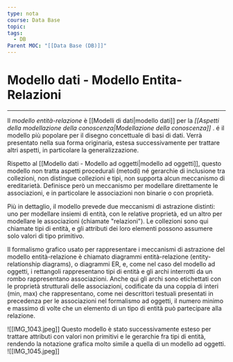 ```yaml
---
type: nota
course: Data Base
topic: 
tags:
  - DB
Parent MOC: "[[Data Base (DB)]]"
---
```


# Modello dati - Modello Entita-Relazioni
---
Il _modello entità-relazione_ è  [[Modelli di dati|modello dati]] per la _[[Aspetti della modellazione della conoscenza|Modellazione della conoscenza]]_ .
é il modello più popolare per il disegno concettuale di basi di dati. Verrà presentato nella sua forma originaria, estesa successivamente per trattare altri aspetti, in particolare la generalizzazione.

Rispetto al [[Modello dati - Modello ad oggetti|modello ad oggetti]], questo modello non tratta aspetti procedurali (metodi) né gerarchie di inclusione tra collezioni, non distingue collezioni e tipi, non supporta alcun meccanismo di ereditarietà. 
Definisce però un meccanismo per modellare direttamente le associazioni, e in particolare le associazioni non binarie o con proprietà.

Più in dettaglio, il modello prevede due meccanismi di astrazione distinti: uno per modellare insiemi di entità, con le relative proprietà, ed un altro per modellare le associazioni (chiamate "relazioni"). Le collezioni sono qui chiamate tipi di entità, e gli attributi dei loro elementi possono assumere solo valori di tipo primitivo.

Il formalismo grafico usato per rappresentare i meccanismi di astrazione del modello entità-relazione è chiamato diagrammi entità-relazione (entity-relationship diagrams), o diagrammi ER, e, come nel caso del modello ad oggetti, i rettangoli rappresentano tipi di entità e gli archi interrotti da un rombo rappresentano associazioni. Anche qui gli archi sono etichettati con le proprietà strutturali delle associazioni, codificate da una coppia di interi (min, max) che rappresentano, come nei descrittori testuali presentati in precedenza per le associazioni nel formalismo ad oggetti, il numero minimo e massimo di volte che un elemento di un tipo di entità può partecipare alla relazione.


![[IMG_1043.jpeg]]
Questo modello è stato successivamente esteso per trattare attributi con valori non primitivi e le gerarchie fra tipi di entità, rendendo la notazione grafica molto simile a quella di un modello ad oggetti. 
![[IMG_1045.jpeg]]
